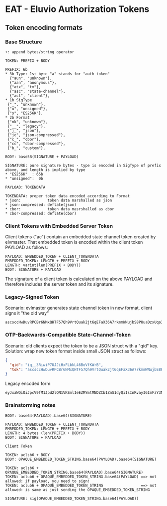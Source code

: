 # EAT - Eluvio Authorization Tokens

## Token encoding formats

### Base Structure

```
+: append bytes/string operator

TOKEN: PREFIX + BODY

PREFIX: 6b
* 3b Type: 1st byte "a" stands for "auth token" 
  {"aun", "unknown"},
  {"aan", "anonymous"},
  {"atx", "tx"},
  {"asc", "state-channel"},
  {"acl", "client"},
* 1b SigType
 {"_", "unknown"},
 {"u", "unsigned"},
 {"s", "ES256K"},
* 2b Format
 {"nk", "unknown"},        
 {"__", "legacy"},         
 {"j_", "json"},           
 {"jc", "json-compressed"},
 {"c_", "cbor"},           
 {"cc", "cbor-compressed"},
 {"b_", "custom"},         

BODY: base58(SIGNATURE + PAYLOAD)

SIGNATURE: pure signature bytes - type is encoded in SigType of prefix above, and length is implied by type
* "ES256K"  : 65b
* "unsigned":  0b

PAYLOAD: TOKENDATA

TOKENDATA: proper token data encoded according to Format
* json:            token data marshalled as json           
* json-compressed: deflate(json) 
* cbor:            token data masrshalled as cbor
* cbor-compressed: deflate(cbor)
```

### Client Tokens with Embedded Server Token

Client tokens ("ac") contain an embedded state channel token created by elvmaster. That embedded token is encoded
within the client token PAYLOAD as follows:

```
PAYLOAD: EMBEDDED_TOKEN + CLIENT_TOKENDATA
EMBEDDED_TOKEN: LENGTH + PREFIX + BODY
LENGTH: varint(len(PREFIX + BODY))
BODY: SIGNATURE + PAYLOAD
```

The signature of a client token is calculated on the above PAYLOAD and therefore includes the server token and its
 signature.

### Legacy-Signed Token

Scenario: evlmaster generates state channel token in new format, client signs it "the old way"

```
ascsccHwDuvRPCBr6NMxQHTF57Qh9VrtQuak2jt6qEFaX36A7rkmmWNujbS8PUuaDzxUqo3JeY6R95xTzbC62WbxccUnDwAjj5rKWuUqaK5xHHhcbMfWEVGUEMFh7qGhnsbzaJwJsxgS6mVAUeHQjgh9EAAzv28d4yyY99CQ2Ug9XNAk27owqLi1TRRokSHFQ5dUZNdk6ZmLkBHEJLjPTyizKyZc4fFYbrc36DtZQRpGyrFSaaZ8JfCNJX6kcSZzxZETg1DnchWQorjLMXThHT7WuS5m3smGDJ7cMc4WyfTRoyosL.RVMyNTZLX0YzVnhlc3JiN256UHhSbndUNkZIcEtDZFN1UVpjZGtxSDd3VXh5cWdjcmthWjF0TEJHR2R6Z2dvQU14YzVMQlVBRVhhZFV6NEt4SzVTbkxXWjdpRTNiWDVK
```

### OTP-Backwards-Compatible State-Channel-Token

Scenario: old clients expect the token to be a JSON struct with a "qid" key.
Solution: wrap new token format inside small JSON struct as follows:

```json
{
  "qid": "iq__3RiwiP7UJJiHxFLbkL46BoVfKWrB",
  "tok": "ascsccHwDuvRPCBr6NMxQHTF57Qh9VrtQuak2jt6qEFaX36A7rkmmWNujbS8PUuaDzxUqo3JeY6R95xTzbC62WbxccUnDwAjj5rKWuUqaK5xHHhcbMfWEVGUEMFh7qGhnsbzaJwJsxgS6mVAUeHQjgh9EAAzv28d4yyY99CQ2Ug9XNAk27owqLi1TRRokSHFQ5dUZNdk6ZmLkBHEJLjPTyizKyZc4fFYbrc36DtZQRpGyrFSaaZ8JfCNJX6kcSZzxZETg1DnchWQorjLMXThHT7WuS5m3smGDJ7cMc4WyfTRoyosL"
}
```

Legacy encoded form:

```
eyJxaWQiOiJpcV9fM1Jpd2lQN1VKSmlIeEZMYmtMNDZCb1ZmS1dyQiIsInRvayI6ImFzY3NjY0h3RHV2UlBDQnI2Tk14UUhURjU3UWg5VnJ0UXVhazJqdDZxRUZhWDM2QTdya21tV051amJTOFBVdWFEenhVcW8zSmVZNlI5NXhUemJDNjJXYnhjY1VuRHdBamo1cktXdVVxYUs1eEhIaGNiTWZXRVZHVUVNRmg3cUdobnNiemFKd0pzeGdTNm1WQVVlSFFqZ2g5RUFBenYyOGQ0eXlZOTlDUTJVZzlYTkFrMjdvd3FMaTFUUlJva1NIRlE1ZFVaTmRrNlptTGtCSEVKTGpQVHlpekt5WmM0ZkZZYnJjMzZEdFpRUnBHeXJGU2FhWjhKZkNOSlg2a2NTWnp4WkVUZzFEbmNoV1FvcmpMTVhUaEhUN1d1UzVtM3NtR0RKN2NNYzRXeWZUUm95b3NMIn0=
```

### Brainstorming notes

```
BODY: base64(PAYLOAD).base64(SIGNATURE)

PAYLOAD: EMBEDDED_TOKEN + CLIENT_TOKENDATA
EMBEDDED_TOKEN: LENGTH + PREFIX + BODY
LENGTH: 4 bytes (len(PREFIX + BODY))
BODY: SIGNATURE + PAYLOAD

Client Token

TOKEN: aclsb6 + BODY
BODY: OPAQUE_EMBEDDED_TOKEN_STRING.base64(PAYLOAD).base64(SIGNATURE)

TOKEN: aclsb6 + OPAQUE_EMBEDDED_TOKEN_STRING.base64(PAYLOAD).base64(SIGNATURE)
TOKEN: aclub6 + OPAQUE_EMBEDDED_TOKEN_STRING.base64(PAYLOAD) ==> not allowed: if payload, you need to sign!
TOKEN: aclub6 + OPAQUE_EMBEDDED_TOKEN_STRING                 ==> not allowed: is same as just sending the OPAQUE_EMBEDDED_TOKEN_STRING

SIGNATURE: sig(OPAQUE_EMBEDDED_TOKEN_STRING.base64(PAYLOAD))
```
